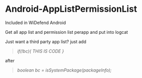 # Android-AppListPermissionList
Included in WiDefend Android


Get all app list and permission list perapp and put into logcat


Just want a third party app list? just add
> *if(!bc){ THIS IS CODE }*

after

> *boolean bc = isSystemPackage(packageInfo);*
